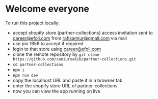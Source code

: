 # Welcome everyone

To run this project locally:
* accept shopify store (partner-collections) access invitation sent to career@efoli.com from rafisamiur@gmail.com via mail
* use pin 1658 to accept if required
* login to that store using career@efoli.com
* clone the remote repository by `git clone https://github.com/samiursakib/partner-collections.git`
* `cd partner-collections`
* `npm i`
* `npm run dev`
* copy the localhost URL and paste it in a browser tab
* enter the shopify store URL of partner-collections
* now you can view the app running on live
